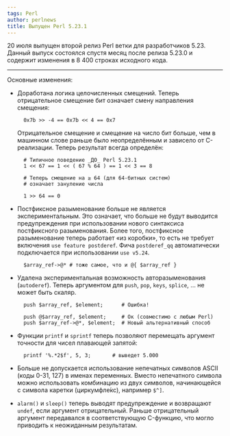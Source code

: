 ```yaml
---
tags: Perl
author: perlnews
title: Выпущен Perl 5.23.1
---
```


20 июля выпущен второй релиз Perl ветки для разработчиков 5.23. Данный выпуск
состоялся спустя месяц после релиза 5.23.0 и содержит изменения в 8 400 строках
исходного кода.

---

Основные изменения:

- Доработана логика целочисленных смещений. Теперь отрицательное смещение бит
  означает смену направления смещения:

        0x7b >> -4 == 0x7b << 4 == 0x7

  Отрицательное смещение и смещение на число бит больше, чем в машинном слове
  раньше было неопределённым и зависело от C-реализации. Теперь результат
  всегда определён:

        # Типичное поведение _ДО_ Perl 5.23.1
        1 << 67 == 1 << ( 67 % 64 ) == 1 << 3 == 8

        # Теперь смещение на ≥ 64 (для 64-битных систем)
        # означает зануление числа

        1 >> 64 == 0

- Постфиксное разыменование больше не является экспериментальным. Это означает,
  что больше не будут выводится предупреждения при использовании нового
  синтаксиса постфиксного разыменования. Более того, постфиксное разыменование
  теперь работает «из коробки», то есть не требует включения `use feature
  postderef`. Фича `postderef_qq` автоматически подключается при использовании
  `use v5.24`.

        $array_ref->@* # тоже самое, что и @{ $array_ref }

- Удалена экспериментальная возможность авторазыменования (`autoderef`).
  Теперь аргументом для `push`, `pop`, `keys`, `splice`, … не может быть скаляр.

        push $array_ref, $element;      # Ошибка!

        push @$array_ref, $element;     # Ок (совместимо с любым Perl)
        push $array_ref->@*, $element;  # Новый альтернативный способ

- Функции `printf` и `sprintf` теперь позволяют перемещать аргумент точности
  для чисел плавающей запятой:

        printf '%.*2$f', 5, 3;       # выведет 5.000

- Больше не допускается использование непечатных символов ASCII (коды 0-31,
  127) в именах переменных. Вместо непечатного символа можно использовать
  комбинацию из двух символов, начинающейся с символа каретки (циркумфле́кс),
  например `$^]`.

- `alarm()` и `sleep()` теперь выводят предупреждение и возвращают `undef`,
  если аргумент отрицательный. Раньше отрицательный аргумент передавался в
  соответствующую C-функцию, что могло приводить к неожиданным результатам.
